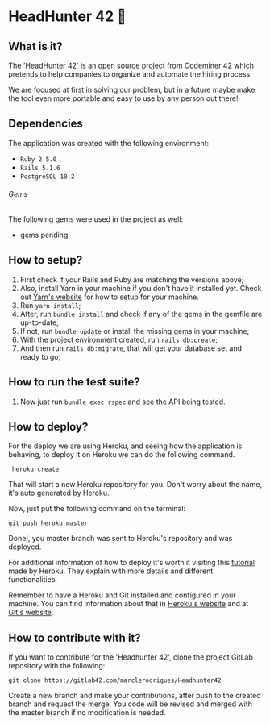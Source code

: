 # HeadHunter 42 :construction_worker:

## What is it?

The 'HeadHunter 42' is an open source project from Codeminer 42
which pretends to help companies to organize and automate the
hiring process.

We are focused at first in solving our problem, but in a future maybe make the tool even more portable
and easy to use by any person out there!

## Dependencies 

The application was created with the following environment:

- `Ruby 2.5.0`
- `Rails 5.1.6`
- `PostgreSQL 10.2`

###### Gems

The following gems were used in the project as well:

* gems pending 

## How to setup?

1. First check if your Rails and Ruby are matching the versions above;
2. Also, install Yarn in your machine if you don't have it installed yet.
Check out [Yarn's website](https://yarnpkg.com/lang/en/docs/install/) for how to setup for your machine.
4. Run `yarn install`;
5. After, run `bundle install` and check if any of the gems in the gemfile are up-to-date;
6. If not, run `bundle update` or install the missing gems in your machine;
7. With the project environment created, run `rails db:create`;
8. And then run `rails db:migrate`, that will get your database set and ready to go;

## How to run the test suite?

1. Now just run `bundle exec rspec` and see the API being tested.

## How to deploy?

For the deploy we are using Heroku, and seeing how the application is behaving,
to deploy it on Heroku we can do the following command.

     heroku create
     
That will start a new Heroku repository for you. Don't worry about the name,
it's auto generated by Heroku.

Now, just put the following command on the terminal:

    git push heroku master
    
Done!, you master branch was sent to Heroku's repository and was deployed.

For additional information of how to deploy it's worth it visiting this [tutorial](https://devcenter.heroku.com/articles/git#prerequisites-installing-git-and-the-heroku-cli)
made by Heroku. They explain with more details and different functionalities.

Remember to have a Heroku and Git installed and configured in your machine. You can 
find information about that in [Heroku's website](https://www.heroku.com/) and at [Git's website](https://git-scm.com/).


## How to contribute with it? 

If you want to contribute for the 'Headhunter 42', clone the project GitLab repository with the following:

```git clone https://gitlab42.com/marclerodrigues/Headhunter42```

Create a new branch and make your contributions, after push to the created branch and
request the merge. You code will be revised and merged with the master branch if 
no modification is needed.